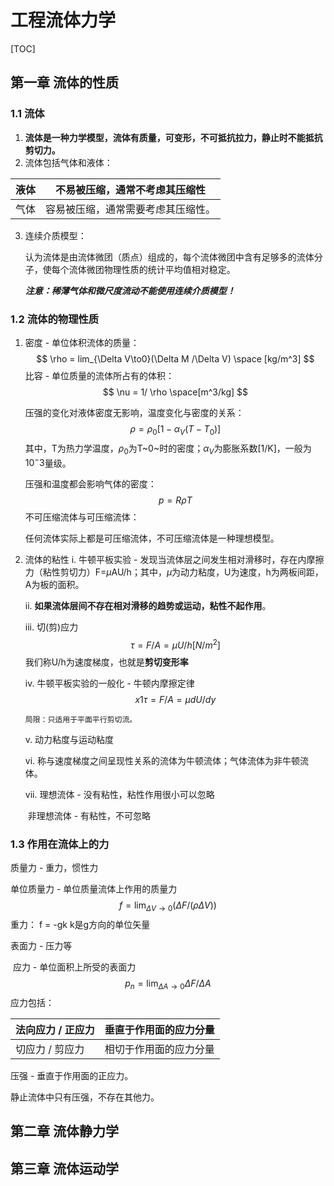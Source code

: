 # 工程流体力学

[TOC]

## 第一章 流体的性质

### 1.1 流体

1. **流体是一种力学模型，流体有质量，可变形，不可抵抗拉力，静止时不能抵抗剪切力。**
2. 流体包括气体和液体：

| 液体 | 不易被压缩，通常不考虑其压缩性     |
| ---- | ---------------------------------- |
| 气体 | 容易被压缩，通常需要考虑其压缩性。 |

3. 连续介质模型：

    认为流体是由流体微团（质点）组成的，每个流体微团中含有足够多的流体分子，使每个流体微团物理性质的统计平均值相对稳定。

    ***注意：稀薄气体和微尺度流动不能使用连续介质模型！***

### 1.2 流体的物理性质

1. 密度 - 单位体积流体的质量：
    $$
    \rho = lim_{\Delta V\to0}(\Delta M /\Delta V) \space [kg/m^3]
    $$
    比容 - 单位质量的流体所占有的体积：
    $$
    \nu = 1/ \rho \space[m^3/kg]
    $$
    

    

    压强的变化对液体密度无影响，温度变化与密度的关系：
    $$
    \rho=\rho_0[1-\alpha_V(T-T_0)]
    $$
    其中，T为热力学温度，$\rho_0$为T~0~时的密度；$\alpha_V$为膨胀系数[1/K]，一般为$10^-3$量级。

    

    压强和温度都会影响气体的密度：
    $$
    p=R\rho T
    $$
    不可压缩流体与可压缩流体：

    任何流体实际上都是可压缩流体，不可压缩流体是一种理想模型。

    

2. 流体的粘性
	 i. 牛顿平板实验 - 发现当流体层之间发生相对滑移时，存在内摩擦力（粘性剪切力）F=$\mu$AU/h；其中，$\mu$为动力粘度，U为速度，h为两板间距，A为板的面积。
	
	 ii. **如果流体层间不存在相对滑移的趋势或运动，粘性不起作用**。
	
	 iii. 切(剪)应力
	$$
	 \tau = F / A = \mu U / h [N/m^2]
	$$
	 ​	我们称U/h为速度梯度，也就是**剪切变形率**
	
	 iv. 牛顿平板实验的一般化 - 牛顿内摩擦定律
	$$
	 x1\tau = F / A = \mu dU / dy
	$$
	
	   局限：只适用于平面平行剪切流。 
	
	 v. 动力粘度与运动粘度 
	
	 vi. 称与速度梯度之间呈现性关系的流体为牛顿流体；气体流体为非牛顿流体。
	
	 vii. 理想流体 - 没有粘性，粘性作用很小可以忽略
	
	 ​	非理想流体 - 有粘性，不可忽略
	

### 1.3 作用在流体上的力

质量力 - 重力，惯性力

单位质量力 - 单位质量流体上作用的质量力
$$
f=\lim_{\Delta V \to 0}(\Delta F /( \rho \Delta V))
$$
​	重力： f = -gk		k是g方向的单位矢量



表面力 - 压力等

​	应力 - 单位面积上所受的表面力
$$
p_n = \lim_{\Delta A \to 0}\Delta F / \Delta A
$$
应力包括：

| 法向应力 / 正应力 | 垂直于作用面的应力分量 |
| ----------------- | ---------------------- |
| 切应力 / 剪应力   | 相切于作用面的应力分量 |

压强 - 垂直于作用面的正应力。

静止流体中只有压强，不存在其他力。

## 第二章 流体静力学

### 

## 第三章 流体运动学